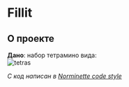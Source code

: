 # Fillit

## О проекте

**Дано**: набор тетрамино вида:  
![tetras]()

*C код написан в [Norminette code style](https://github.com/liftchampion/Norminette)*

